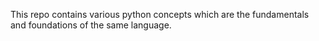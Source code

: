 This repo contains various python concepts which are the fundamentals and foundations of the same language.
